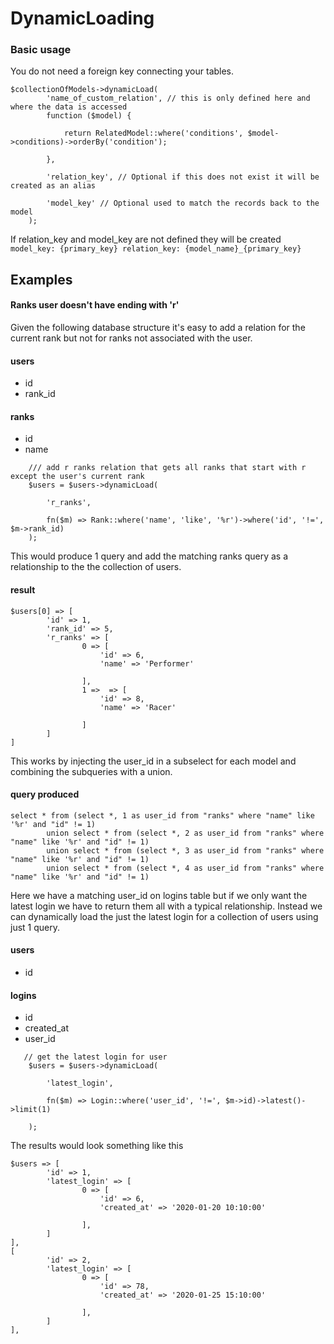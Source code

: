 # DynamicLoading

### Basic usage
You do not need a foreign key connecting your tables.



```
$collectionOfModels->dynamicLoad(
        'name_of_custom_relation', // this is only defined here and where the data is accessed
        function ($model) {
            
            return RelatedModel::where('conditions', $model->conditions)->orderBy('condition');
     
        },

        'relation_key', // Optional if this does not exist it will be created as an alias

        'model_key' // Optional used to match the records back to the model
    );
```
If relation_key and model_key are not defined they will be created 
`model_key: {primary_key} relation_key: {model_name}_{primary_key}`

## Examples

#### Ranks user doesn't have ending with 'r'
Given the following database structure it's easy to add a relation for the current rank but not for ranks not associated with the user.
#### users
* id
* rank_id

#### ranks
* id
* name

```
    /// add r ranks relation that gets all ranks that start with r except the user's current rank 
    $users = $users->dynamicLoad(

        'r_ranks', 

        fn($m) => Rank::where('name', 'like', '%r')->where('id', '!=', $m->rank_id)
    );
```
This would produce 1 query and add the matching ranks query as a relationship to the the collection of users.
#### result
```
$users[0] => [
        'id' => 1,
        'rank_id' => 5,
        'r_ranks' => [
                0 => [
                    'id' => 6,
                    'name' => 'Performer'
                
                ],
                1 =>  => [
                    'id' => 8,
                    'name' => 'Racer'
                
                ]
        ]
]
```
This works by injecting the user_id in a subselect for each model and combining the subqueries with a union.
#### query produced
```
select * from (select *, 1 as user_id from "ranks" where "name" like '%r' and "id" != 1) 
        union select * from (select *, 2 as user_id from "ranks" where "name" like '%r' and "id" != 1) 
        union select * from (select *, 3 as user_id from "ranks" where "name" like '%r' and "id" != 1) 
        union select * from (select *, 4 as user_id from "ranks" where "name" like '%r' and "id" != 1)
```


Here we have a matching user_id on logins table but if we only want the latest login we have to return them all with a typical relationship. 
Instead we can dynamically load the just the latest login for a collection of users using just 1 query.
#### users
* id

#### logins
* id
* created_at
* user_id

```
   // get the latest login for user
    $users = $users->dynamicLoad(

        'latest_login', 

        fn($m) => Login::where('user_id', '!=', $m->id)->latest()->limit(1)

    );

```
The results would look something like this
```
$users => [
        'id' => 1,
        'latest_login' => [
                0 => [
                    'id' => 6,
                    'created_at' => '2020-01-20 10:10:00'
                
                ],
        ]
],
[
        'id' => 2,
        'latest_login' => [
                0 => [
                    'id' => 78,
                    'created_at' => '2020-01-25 15:10:00'
                
                ],
        ]
],
```

